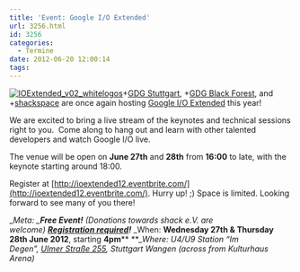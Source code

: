 ```yaml
---
title: 'Event: Google I/O Extended'
url: 3256.html
id: 3256
categories:
  - Termine
date: 2012-06-20 12:00:14
tags:
---
```


[![](https://blog.shackspace.de/wp-content/uploads/2012/06/IOExtended_v02_whitelogos-e1340093040675-150x150.jpg "IOExtended_v02_whitelogos")](https://blog.shackspace.de/wp-content/uploads/2012/06/IOExtended_v02_whitelogos.jpg)+[GDG Stuttgart](https://plus.google.com/110418713081470246659), +[GDG Black Forest](https://plus.google.com/100578803307384360500), and +[shackspace](https://plus.google.com/113592717493434088009) are once again hosting [Google I/O Extended](https://developers.google.com/events/io/io-extended) this year!

We are excited to bring a live stream of the keynotes and technical sessions right to you.  Come along to hang out and learn with other talented developers and watch Google I/O live.

The venue will be open on **June 27th** and **28th** from **16:00** to late, with the keynote starting around 18:00.

Register at [http://ioextended12.eventbrite.com/](http://ioextended12.eventbrite.com/). Hurry up! ;) Space is limited.
Looking forward to see many of you there!

_<em>Meta:
_**Free Event!** (_Donations towards shack e.V. are welcome_) **[Registration required](http://ioextended12.eventbrite.com/)!**
</em>_When: **Wednesday 27th &amp; Thursday 28th June 2012**, starting **4pm****
**__Where: U4/U9 Station “Im Degen”, [Ulmer Straße 255](https://blog.shackspace.de/?page_id=713), Stuttgart Wangen (across from Kulturhaus Arena)_